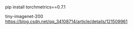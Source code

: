 pip install torchmetrics==0.7.1

tiny-imagenet-200
https://blog.csdn.net/qq_34108714/article/details/121509961